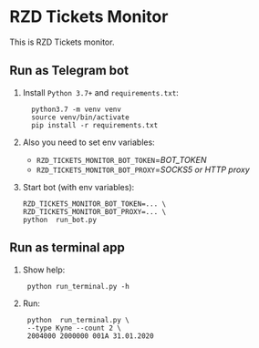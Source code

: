 # RZD Tickets Monitor

This is RZD Tickets monitor.

## Run as Telegram bot

1. Install `Python 3.7+` and `requirements.txt`: 

         python3.7 -m venv venv
         source venv/bin/activate
         pip install -r requirements.txt

1. Also you need to set env variables:
    *   `RZD_TICKETS_MONITOR_BOT_TOKEN`=*BOT_TOKEN*
    *   `RZD_TICKETS_MONITOR_BOT_PROXY`=*SOCKS5 or HTTP proxy*

1. Start bot (with env variables):

       RZD_TICKETS_MONITOR_BOT_TOKEN=... \
       RZD_TICKETS_MONITOR_BOT_PROXY=... \
       python  run_bot.py

## Run as terminal app
1. Show help:

        python run_terminal.py -h
         
1. Run: 

        python  run_terminal.py \
        --type Купе --count 2 \
        2004000 2000000 001А 31.01.2020
